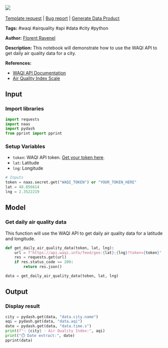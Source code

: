 <a href="https://app.naas.ai/user-redirect/naas/downloader?url=https://raw.githubusercontent.com/jupyter-naas/awesome-notebooks/master/WAQI/WAQI_Get_daily_air_quality_data_by_coordinates.ipynb" target="_parent"><img src="https://naasai-public.s3.eu-west-3.amazonaws.com/open_in_naas.svg"/></a><br><br><a href="https://github.com/jupyter-naas/awesome-notebooks/issues/new?assignees=&labels=&template=template-request.md&title=Tool+-+Action+of+the+notebook+">Template request</a> | <a href="https://github.com/jupyter-naas/awesome-notebooks/issues/new?assignees=&labels=bug&template=bug_report.md&title=WAQI+-+Get+daily+air+quality+data+by+coordinates:+Error+short+description">Bug report</a> | <a href="https://app.naas.ai/user-redirect/naas/downloader?url=https://raw.githubusercontent.com/jupyter-naas/awesome-notebooks/master/Naas/Naas_Start_data_product.ipynb" target="_parent">Generate Data Product</a>

**Tags:** #waqi #airquality #api #data #city #python

**Author:** [Florent Ravenel](https://www.linkedin.com/in/florent-ravenel/)

**Description:** This notebook will demonstrate how to use the WAQI API to get daily air quality data for a city.

**References:**
- [WAQI API Documentation](https://aqicn.org/json-api/doc/)
- [Air Quality Index Scale](https://aqicn.org/scale/)

## Input

### Import libraries


```python
import requests
import naas
import pydash
from pprint import pprint
```

### Setup Variables
- `token`: WAQI API token. [Get your token here](https://aqicn.org/data-platform/token/).
- `lat`: Latitude
- `lng`: Longitude


```python
# Inputs
token = naas.secret.get("WAQI_TOKEN") or "YOUR_TOKEN_HERE"
lat = 48.856614
lng = 2.3522219
```

## Model

### Get daily air quality data
This function will use the WAQI API to get daily air quality data for a latitude and longitude.


```python
def get_daily_air_quality_data(token, lat, lng):
    url = f"https://api.waqi.info/feed/geo:{lat};{lng}?token={token}"
    res = requests.get(url)
    if res.status_code == 200:
        return res.json()

data = get_daily_air_quality_data(token, lat, lng)
```

## Output

### Display result


```python
city = pydash.get(data, "data.city.name")
aqi = pydash.get(data, "data.aqi")
date = pydash.get(data, "data.time.s")
print(f"☝️ {city} - Air Quality Index:", aqi)
print("⏱️ Date extract:", date)
pprint(data)
```

 
